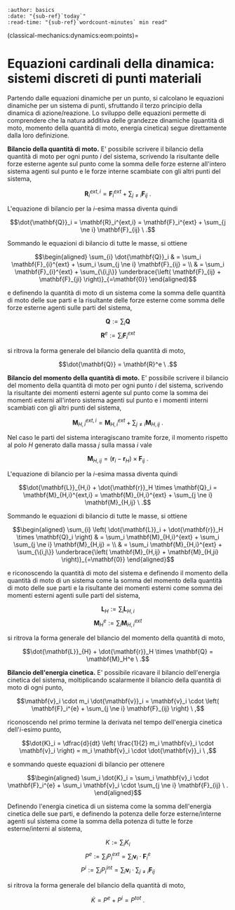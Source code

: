 ```{article-info}
:author: basics
:date: "{sub-ref}`today`"
:read-time: "{sub-ref}`wordcount-minutes` min read"
```

(classical-mechanics:dynamics:eom:points)=
# Equazioni cardinali della dinamica: sistemi discreti di punti materiali

Partendo dalle equazioni dinamiche per un punto, si calcolano le equazioni dinamiche per un sistema di punti, sfruttando il terzo principio della dinamica di azione/reazione. Lo sviluppo delle equazioni permette di comprendere che la natura additiva delle grandezze dinamiche (quantità di moto, momento della quantità di moto, energia cinetica) segue direttamente dalla loro definizione.

**Bilancio della quantità di moto.**
E' possibile scrivere il bilancio della quantità di moto per ogni punto $i$ del sistema, scrivendo la risultante delle forze esterne agente sul punto come la somma delle forze esterne all'intero sistema agenti sul punto e le forze interne scambiate con gli altri punti del sistema,

$$\mathbf{R}_i^{ext,i} = \mathbf{F}_i^{ext} + \sum_{j \ne i} \mathbf{F}_{ij} \ .$$

L'equazione di bilancio per la $i$-esima massa diventa quindi

$$\dot{\mathbf{Q}}_i = \mathbf{R}_i^{ext,i} = \mathbf{F}_i^{ext} + \sum_{j \ne i} \mathbf{F}_{ij} \ .$$

Sommando le equazioni di bilancio di tutte le masse, si ottiene

$$\begin{aligned}
\sum_{i} \dot{\mathbf{Q}}_i & = \sum_i \mathbf{F}_{i}^{ext} + \sum_i \sum_{j \ne i} \mathbf{F}_{ij} = \\
                            & = \sum_i \mathbf{F}_{i}^{ext} + \sum_{\{i,j\}} \underbrace{\left( \mathbf{F}_{ij} + \mathbf{F}_{ji} \right)}_{=\mathbf{0}} 
\end{aligned}$$

e definendo la quantità di moto di un sistema come la somma delle quantità di moto delle sue parti e la risultante delle forze esterne come somma delle forze esterne agenti sulle parti del sistema, 

  $$\mathbf{Q} := \sum_i \mathbf{Q}$$
  $$\mathbf{R}^e := \sum_i \mathbf{F}_i^{ext}$$

si ritrova la forma generale del bilancio della quantità di moto,

$$\dot{\mathbf{Q}} = \mathbf{R}^e \ .$$

**Bilancio del momento della quantità di moto.**
E' possibile scrivere il bilancio del momento della quantità di moto per ogni punto $i$ del sistema, scrivendo la risultante dei momenti esterni agente sul punto come la somma dei momenti esterni all'intero sistema agenti sul punto e i momenti interni scambiati con gli altri punti del sistema,

$$\mathbf{M}_{H,i}^{ext,i} = \mathbf{M}_{H,i}^{ext} + \sum_{j \ne i} \mathbf{M}_{H,ij} \ .$$

Nel caso le parti del sistema interagiscano tramite forze, il momento rispetto al polo $H$ generato dalla massa $j$ sulla massa $i$ vale

$$\mathbf{M}_{H,ij} = (\mathbf{r}_i - \mathbf{r}_H) \times \mathbf{F}_{ij} \ .$$

L'equazione di bilancio per la $i$-esima massa diventa quindi

$$\dot{\mathbf{L}}_{H,i} + \dot{\mathbf{r}}_H \times \mathbf{Q}_i = \mathbf{M}_{H,i}^{ext,i} = \mathbf{M}_{H,i}^{ext} + \sum_{j \ne i} \mathbf{M}_{H,ij} \ .$$

Sommando le equazioni di bilancio di tutte le masse, si ottiene

$$\begin{aligned}
\sum_{i} \left( \dot{\mathbf{L}}_i + \dot{\mathbf{r}}_H \times \mathbf{Q}_i \right) & = \sum_i \mathbf{M}_{H,i}^{ext} + \sum_i \sum_{j \ne i} \mathbf{M}_{H,ij} = \\
                            & = \sum_i \mathbf{M}_{H,i}^{ext} + \sum_{\{i,j\}} \underbrace{\left( \mathbf{M}_{H,ij} + \mathbf{M}_{H,ji} \right)}_{=\mathbf{0}} 
\end{aligned}$$

e riconoscendo la quantità di moto del sistema e definendo il momento della quantità di moto di un sistema come la somma del momento della quantità di moto delle sue parti e la risultante dei momenti esterni come somma dei momenti esterni agenti sulle parti del sistema, 

  $$\mathbf{L}_H := \sum_i \mathbf{L}_{H,i}$$
  $$\mathbf{M}_H^e := \sum_i \mathbf{M}_{H,i}^{ext}$$

si ritrova la forma generale del bilancio del momento della quantità di moto,

$$\dot{\mathbf{L}}_{H} + \dot{\mathbf{r}}_H \times \mathbf{Q} = \mathbf{M}_H^e \ .$$

**Bilancio dell'energia cinetica.**
E' possibile ricavare il bilancio dell'energia cinetica del sistema, moltiplicando scalarmente il bilancio della quantità di moto di ogni punto,

$$\mathbf{v}_i \cdot m_i \dot{\mathbf{v}}_i = \mathbf{v}_i \cdot \left( \mathbf{F}_i^{e} + \sum_{j \ne i} \mathbf{F}_{ij} \right) \ ,$$

riconoscendo nel primo termine la derivata nel tempo dell'energia cinetica dell'$i$-esimo punto,

$$\dot{K}_i = \dfrac{d}{dt} \left( \frac{1}{2} m_i \mathbf{v}_i \cdot \mathbf{v}_i \right) = m_i \mathbf{v}_i \cdot \dot{\mathbf{v}}_i \ ,$$

e sommando queste equazioni di bilancio per ottenere

$$\begin{aligned}
  \sum_i \dot{K}_i = \sum_i \mathbf{v}_i \cdot  \mathbf{F}_i^{e} + \sum_i \mathbf{v}_i \cdot \sum_{j \ne i} \mathbf{F}_{ij} \ . 
\end{aligned}$$

Definendo l'energia cinetica di un sistema come la somma dell'energia cinetica delle sue parti, e definendo la potenza delle forze esterne/interne agenti sul sistema come la somma della potenza di tutte le forze esterne/interni al sistema,

$$K :=  \sum_i K_i$$
$$P^e := \sum_i P^{ext}_i = \sum_i \mathbf{v}_i \cdot  \mathbf{F}_i^{e} $$
$$P^i := \sum_i P^{int}_i = \sum_i \mathbf{v}_i \cdot \sum_{j \ne i} \mathbf{F}_{ij}$$

si ritrova la forma generale del bilancio della quantità di moto,

$$\dot{K} = P^e + P^i = P^{tot} \ .$$
